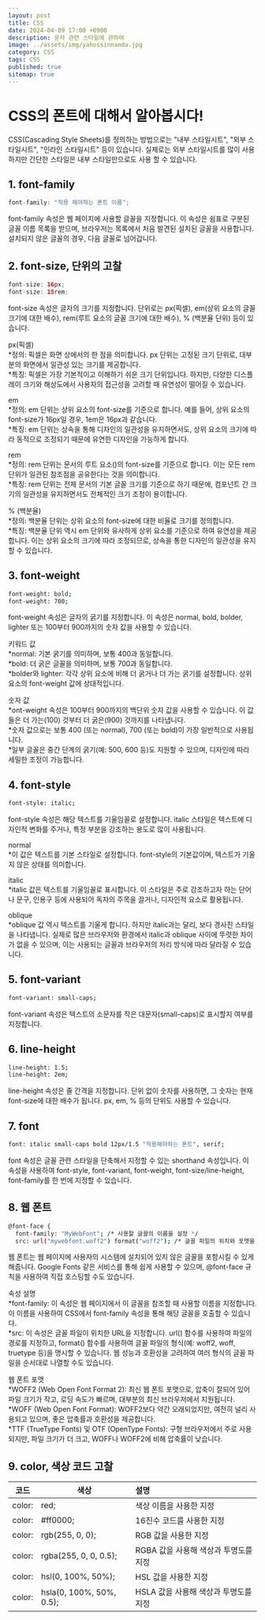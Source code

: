 ```yaml
---
layout: post
title: CSS
date: 2024-04-09 17:00 +0900
description: 문자 관련 스타일에 관하여
image: ../assets/img/yahossinnanda.jpg
category: CSS
tags: CSS
published: true
sitemap: true
---
```


# CSS의 폰트에 대해서 알아봅시다!
CSS(Cascading Style Sheets)를 정의하는 방법으로는 "내부 스타일시트", "외부 스타일시트", "인라인 스타일시트" 등이 있습니다. 실제로는 외부 스타일시트를 많이 사용하지만 간단한 스타일은 내부 스타일만으로도 사용 할 수 있습니다.

## 1. font-family
````java
font-family: "적용 해야하는 폰트 이름";
````
font-family 속성은 웹 페이지에 사용할 글꼴을 지정합니다. 이 속성은 쉼표로 구분된 글꼴 이름 목록을 받으며, 브라우저는 목록에서 처음 발견된 설치된 글꼴을 사용합니다. 설치되지 않은 글꼴의 경우, 다음 글꼴로 넘어갑니다.

## 2. font-size, 단위의 고찰
````java
font-size: 16px;
font-size: 15rem;
````
font-size 속성은 글자의 크기를 지정합니다. 단위로는 px(픽셀), em(상위 요소의 글꼴 크기에 대한 배수), rem(루트 요소의 글꼴 크기에 대한 배수), % (백분율 단위) 등이 있습니다. <br/>
<p>
px(픽셀) <br/>
*정의: 픽셀은 화면 상에서의 한 점을 의미합니다. px 단위는 고정된 크기 단위로, 대부분의 화면에서 일관성 있는 크기를 제공합니다. <br/>
*특징: 픽셀은 가장 기본적이고 이해하기 쉬운 크기 단위입니다. 하지만, 다양한 디스플레이 크기와 해상도에서 사용자의 접근성을 고려할 때 유연성이 떨어질 수 있습니다.
</p>
<p>
em <br/>
*정의: em 단위는 상위 요소의 font-size를 기준으로 합니다. 예를 들어, 상위 요소의 font-size가 16px일 경우, 1em은 16px과 같습니다. <br/>
*특징: em 단위는 상속을 통해 디자인의 일관성을 유지하면서도, 상위 요소의 크기에 따라 동적으로 조정되기 때문에 유연한 디자인을 가능하게 합니다.
</p>
<p>
rem <br/>
*정의: rem 단위는 문서의 루트 요소(<html>)의 font-size를 기준으로 합니다. 이는 모든 rem 단위가 일관된 참조점을 공유한다는 것을 의미합니다. <br/>
*특징: rem 단위는 전체 문서의 기본 글꼴 크기를 기준으로 하기 때문에, 컴포넌트 간 크기의 일관성을 유지하면서도 전체적인 크기 조정이 용이합니다.
</p>
<p>
% (백분율) <br/>
*정의: 백분율 단위는 상위 요소의 font-size에 대한 비율로 크기를 정의합니다. <br/>
*특징: 백분율 단위 역시 em 단위와 유사하게 상위 요소를 기준으로 하여 유연성을 제공합니다. 이는 상위 요소의 크기에 따라 조정되므로, 상속을 통한 디자인의 일관성을 유지할 수 있습니다.
</p>

## 3. font-weight

````bash
font-weight: bold;    
font-weight: 700;     
````
font-weight 속성은 글자의 굵기를 지정합니다. 이 속성은 normal, bold, bolder, lighter 또는 100부터 900까지의 숫자 값을 사용할 수 있습니다.
<p>
키워드 값 <br/>
*normal: 기본 굵기를 의미하며, 보통 400과 동일합니다. <br/>
*bold: 더 굵은 글꼴을 의미하며, 보통 700과 동일합니다. <br/>
*bolder와 lighter: 각각 상위 요소에 비해 더 굵거나 더 가는 굵기를 설정합니다. 상위 요소의 font-weight 값에 상대적입니다.
</p>
<p>
숫자 값 <br/>
*ont-weight 속성은 100부터 900까지의 백단위 숫자 값을 사용할 수 있습니다. 이 값들은 더 가는(100) 것부터 더 굵은(900) 것까지를 나타냅니다. <br/>
*숫자 값으로는 보통 400 (또는 normal), 700 (또는 bold)이 가장 일반적으로 사용됩니다. <br/>
*일부 글꼴은 중간 단계의 굵기(예: 500, 600 등)도 지원할 수 있으며, 디자인에 따라 세밀한 조정이 가능합니다.
</p>

## 4. font-style
````bash
font-style: italic;
````
font-style 속성은 해당 텍스트를 기울임꼴로 설정합니다. italic 스타일은 텍스트에 디자인적 변화를 주거나, 특정 부분을 강조하는 용도로 많이 사용됩니다.
<p>
normal <br/>
*이 값은 텍스트를 기본 스타일로 설정합니다. font-style의 기본값이며, 텍스트가 기울지 않은 상태를 의미합니다.
</p>
<p>
italic <br/>
*italic 값은 텍스트를 기울임꼴로 표시합니다. 이 스타일은 주로 강조하고자 하는 단어나 문구, 인용구 등에 사용되어 독자의 주목을 끌거나, 디자인적 요소로 활용됩니다.
</p>
<p>
oblique <br/>
*oblique 값 역시 텍스트를 기울게 합니다. 하지만 italic과는 달리, 보다 경사진 스타일을 나타냅니다. 실제로 많은 브라우저와 환경에서 italic과 oblique 사이에 뚜렷한 차이가 없을 수 있으며, 이는 사용되는 글꼴과 브라우저의 처리 방식에 따라 달라질 수 있습니다.
</p>

## 5. font-variant
````bash
font-variant: small-caps;
````
font-variant 속성은 텍스트의 소문자를 작은 대문자(small-caps)로 표시할지 여부를 지정합니다.

## 6. line-height
````bash
line-height: 1.5;
line-height: 2em;
````
line-height 속성은 줄 간격을 지정합니다. 단위 없이 숫자를 사용하면, 그 숫자는 현재 font-size에 대한 배수가 됩니다. px, em, % 등의 단위도 사용할 수 있습니다.

## 7. font
````bash
font: italic small-caps bold 12px/1.5 "적용해야하는 폰트", serif;
````
font 속성은 글꼴 관련 스타일을 단축해서 지정할 수 있는 shorthand 속성입니다. 이 속성을 사용하여 font-style, font-variant, font-weight, font-size/line-height, font-family를 한 번에 지정할 수 있습니다.

## 8. 웹 폰트
````bash
@font-face {
  font-family: "MyWebFont"; /* 사용할 글꼴의 이름을 설정 */
  src: url("mywebfont.woff2") format("woff2"); /* 글꼴 파일의 위치와 포맷을 지정 */}
````
웹 폰트는 웹 페이지에 사용자의 시스템에 설치되어 있지 않은 글꼴을 포함시킬 수 있게 해줍니다. Google Fonts 같은 서비스를 통해 쉽게 사용할 수 있으며, @font-face 규칙을 사용하여 직접 호스팅할 수도 있습니다.
<p>
속성 설명 <br/>
*font-family: 이 속성은 웹 페이지에서 이 글꼴을 참조할 때 사용할 이름을 지정합니다. 이 이름을 사용하여 CSS에서 font-family 속성을 통해 해당 글꼴을 호출할 수 있습니다. <br/>
*src: 이 속성은 글꼴 파일이 위치한 URL을 지정합니다. url() 함수를 사용하여 파일의 경로를 지정하고, format() 함수를 사용하여 글꼴 파일의 형식(예: woff2, woff, truetype 등)을 명시할 수 있습니다. 웹 성능과 호환성을 고려하여 여러 형식의 글꼴 파일을 순서대로 나열할 수도 있습니다.
</p>
<p>
웹 폰트 포맷 <br/>
*WOFF2 (Web Open Font Format 2): 최신 웹 폰트 포맷으로, 압축이 잘되어 있어 파일 크기가 작고, 로딩 속도가 빠르며, 대부분의 최신 브라우저에서 지원됩니다. <br/>
*WOFF (Web Open Font Format): WOFF2보다 약간 오래되었지만, 여전히 널리 사용되고 있으며, 좋은 압축률과 호환성을 제공합니다. <br/>
*TTF (TrueType Fonts) 및 OTF (OpenType Fonts): 구형 브라우저에서 주로 사용되지만, 파일 크기가 더 크고, WOFF나 WOFF2에 비해 압축률이 낮습니다.
</p>

## 9. color, 색상 코드 고찰
|코드|색상|설명|
|:---:|---|:---|
|color:|red;|색상 이름을 사용한 지정|
|color:|#ff0000;|16진수 코드를 사용한 지정|
|color:|rgb(255, 0, 0);|RGB 값을 사용한 지정|
|color:|rgba(255, 0, 0, 0.5);|RGBA 값을 사용해 색상과 투명도를 지정|
|color:|hsl(0, 100%, 50%);|HSL 값을 사용한 지정|
|color:|hsla(0, 100%, 50%, 0.5);|HSLA 값을 사용해 색상과 투명도를 지정|
